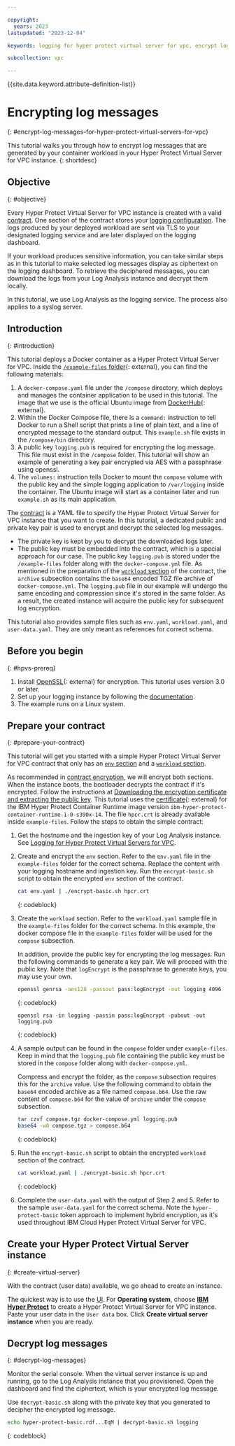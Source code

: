 ```yaml
---

copyright:
  years: 2023
lastupdated: "2023-12-04"

keywords: logging for hyper protect virtual server for vpc, encrypt log messages for hyper protect virtual server for vpc

subcollection: vpc

---
```


{{site.data.keyword.attribute-definition-list}}

# Encrypting log messages
{: #encrypt-log-messages-for-hyper-protect-virtual-servers-for-vpc}

This tutorial walks you through how to encrypt log messages that are generated by your container workload in your Hyper Protect Virtual Server for VPC instance.
{: shortdesc}

## Objective
{: #objective}

Every Hyper Protect Virtual Server for VPC instance is created with a valid [contract](/docs/vpc?topic=vpc-about-contract_se). One section of the contract stores your [logging configuration](/docs/vpc?topic=vpc-logging-for-hyper-protect-virtual-servers-for-vpc). The logs produced by your deployed workload are sent via TLS to your designated logging service and are later displayed on the logging dashboard.

If your workload produces sensitive information, you can take similar steps as in this tutorial to make selected log messages display as ciphertext on the logging dashboard. To retrieve the deciphered messages, you can download the logs from your Log Analysis instance and decrypt them locally.

In this tutorial, we use Log Analysis as the logging service. The process also applies to a syslog server.

## Introduction
{: #introduction}

This tutorial deploys a Docker container as a Hyper Protect Virtual Server for VPC. Inside the [`/example-files` folder](https://github.com/ibm-hyper-protect/hyper-protect-virtual-server-samples/tree/main/log-encryption/example-files){: external}, you can find the following materials:

1. A `docker-compose.yaml` file under the `/compose` directory, which deploys and manages the container application to be used in this tutorial. The image that we use is the official Ubuntu image from [DockerHub](https://hub.docker.com/_/ubuntu){: external}.
2. Within the Docker Compose file, there is a `command:` instruction to tell Docker to run a Shell script that prints a line of plain text, and a line of encrypted message to the standard output. This `example.sh` file exists in the `/compose/bin` directory.
3. A public key `logging.pub` is required for encrypting the log message. This file must exist in the `/compose` folder. This tutorial will show an example of generating a key pair encrypted via AES with a passphrase using openssl.
4. The `volumes:` instruction tells Docker to mount the `compose` volume with the public key and the simple logging application to `/var/logging` inside the container. The Ubuntu image will start as a container later and run `example.sh` as its main application.

The [contract](/docs/vpc?topic=vpc-about-contract_se) is a YAML file to specify the Hyper Protect Virtual Server for VPC instance that you want to create. In this tutorial, a dedicated public and private key pair is used to encrypt and decrypt the selected log messages.
- The private key is kept by you to decrypt the downloaded logs later.
- The public key must be embedded into the contract, which is a special approach for our case. The public key `logging.pub` is stored under the `/example-files` folder along with the `docker-compose.yml` file. As mentioned in the preparation of the [`workload` section](/docs/vpc?topic=vpc-about-contract_se#hpcr_contract_workload) of the contract, the `archive` subsection contains the `base64` encoded TGZ file archive of `docker-compose.yml`. The `logging.pub` file in our example will undergo the same encoding and compression since it's stored in the same folder. As a result, the created instance will acquire the public key for subsequent log encryption.

This tutorial also provides sample files such as `env.yaml`, `workload.yaml`, and `user-data.yaml`. They are only meant as references for correct schema.

## Before you begin
{: #hpvs-prereq}

1. Install [OpenSSL](https://www.openssl.org/){: external} for encryption. This tutorial uses version 3.0 or later.
2. Set up your logging instance by following the [documentation](/docs/vpc?topic=vpc-logging-for-hyper-protect-virtual-servers-for-vpc).
3. The example runs on a Linux system.

## Prepare your contract
{: #prepare-your-contract}

This tutorial will get you started with a simple Hyper Protect Virtual Server for VPC contract that only has an [`env` section](/docs/vpc?topic=vpc-about-contract_se#hpcr_contract_env) and a [`workload` section](/docs/vpc?topic=vpc-about-contract_se#hpcr_contract_workload).

As recommended in [contract encryption](/docs/vpc?topic=vpc-about-contract_se#hpcr_contract_encrypt), we will encrypt both sections. When the instance boots, the bootloader decrypts the contract if it's encrypted. Follow the instructions at [Downloading the encryption certificate and extracting the public key](/docs/vpc?topic=vpc-about-contract_se#encrypt_downloadcert). This tutorial uses the [certificate](/media/docs/downloads/hyper-protect-container-runtime/ibm-hyper-protect-container-runtime-1-0-s390x-14-encrypt.crt){: external} for the IBM Hyper Protect Container Runtime image version `ibm-hyper-protect-container-runtime-1-0-s390x-14`. The file `hpcr.crt` is already available inside `example-files`. Follow the steps to obtain the simple contract:

1. Get the hostname and the ingestion key of your Log Analysis instance. See [Logging for Hyper Protect Virtual Servers for VPC](/docs/vpc?topic=vpc-logging-for-hyper-protect-virtual-servers-for-vpc).

2. Create and encrypt the `env` section. Refer to the `env.yaml` file in the `example-files` folder for the correct schema. Replace the content with your logging hostname and ingestion key. Run the `encrypt-basic.sh` script to obtain the encrypted `env` section of the contract.
   ```sh
   cat env.yaml | ./encrypt-basic.sh hpcr.crt
   ```
   {: codeblock}

3. Create the `workload` section. Refer to the `workload.yaml` sample file in the `example-files` folder for the correct schema. In this example, the docker compose file in the `example-files` folder will be used for the `compose` subsection.

   In addition, provide the public key for encrypting the log messages. Run the following commands to generate a key pair. We will proceed with the public key. Note that `logEncrypt` is the passphrase to generate keys, you may use your own.
   ```sh
   openssl genrsa -aes128 -passout pass:logEncrypt -out logging 4096
   ```
   {: codeblock}

   ```sj
   openssl rsa -in logging -passin pass:logEncrypt -pubout -out logging.pub
   ```
   {: codeblock}

4. A sample output can be found in the `compose` folder under `example-files`. Keep in mind that the `logging.pub` file containing the public key must be stored in the `compose` folder along with `docker-compose.yml`.

   Compress and encrypt the folder, as the `compose` subsection requires this for the `archive` value. Use the following command to obtain the `base64` encoded archive as a file named `compose.b64`. Use the raw content of `compose.b64` for the value of `archive` under the `compose` subsection.
   ```sh
   tar czvf compose.tgz docker-compose.yml logging.pub 
   base64 -w0 compose.tgz > compose.b64
   ```
   {: codeblock}

5. Run the `encrypt-basic.sh` script to obtain the encrypted `workload` section of the contract.
   ```sh
   cat workload.yaml | ./encrypt-basic.sh hpcr.crt
   ```
   {: codeblock}

6. Complete the `user-data.yaml` with the output of Step 2 and 5. Refer to the sample `user-data.yaml` for the correct schema. Note the `hyper-protect-basic` token approach to implement hybrid encryption, as it's used throughout IBM Cloud Hyper Protect Virtual Server for VPC.

## Create your Hyper Protect Virtual Server instance
{: #create-virtual-server}

With the contract (user data) available, we go ahead to create an instance.

The quickest way is to use the [UI](/docs/vpc?topic=vpc-about-se&interface=ui#create-hyper-protect-virtual-servers-for-vpc-instance). For **Operating system**, choose [**IBM Hyper Protect**](/docs/vpc?topic=vpc-vsabout-images#hyper-protect-runtime) to create a Hyper Protect Virtual Server for VPC instance. Paste your user data in the `User data` box. Click **Create virtual server instance** when you are ready.

## Decrypt log messages
{: #decrypt-log-messages}

Monitor the serial console. When the virtual server instance is up and running, go to the Log Analysis instance that you provisioned. Open the dashboard and find the ciphertext, which is your encrypted log message.

Use `decrypt-basic.sh` along with the private key that you generated to decipher the encrypted log message.
```sh
echo hyper-protect-basic.rdf...EqM | decrypt-basic.sh logging
```
{: codeblock}
